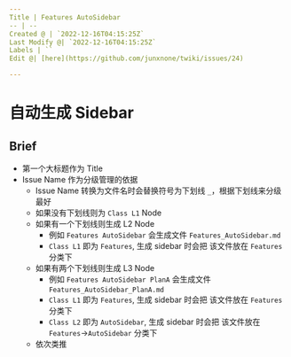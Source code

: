 ```yaml
---
Title | Features AutoSidebar
-- | --
Created @ | `2022-12-16T04:15:25Z`
Last Modify @| `2022-12-16T04:15:25Z`
Labels | ``
Edit @| [here](https://github.com/junxnone/twiki/issues/24)

---
```

# 自动生成 Sidebar

## Brief

- 第一个大标题作为 Title
- Issue Name 作为分级管理的依据
  - Issue Name 转换为文件名时会替换符号为下划线 `_`，根据下划线来分级最好
  - 如果没有下划线则为 `Class L1` Node
  - 如果有一个下划线则生成 L2 Node
    - 例如 `Features AutoSidebar` 会生成文件 `Features_AutoSidebar.md` 
    - `Class L1` 即为 `Features`, 生成 sidebar 时会把 该文件放在 `Features` 分类下
  - 如果有两个下划线则生成 L3 Node
    - 例如 `Features AutoSidebar PlanA` 会生成文件 `Features_AutoSidebar_PlanA.md`
    - `Class L1` 即为 `Features`, 生成 sidebar 时会把 该文件放在 `Features` 分类下
    - `Class L2` 即为 `AutoSidebar`, 生成 sidebar 时会把 该文件放在 `Features`->`AutoSidebar` 分类下
  - 依次类推
